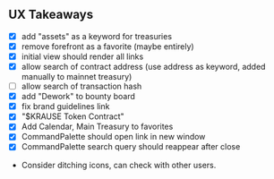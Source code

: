 ## UX Takeaways

- [x] add "assets" as a keyword for treasuries
- [x] remove forefront as a favorite (maybe entirely)
- [x] initial view should render all links
- [x] allow search of contract address (use address as keyword, added manually to mainnet treasury)
- [ ] allow search of transaction hash
- [x] add "Dework" to bounty board
- [x] fix brand guidelines link
- [x] "$KRAUSE Token Contract"
- [x] Add Calendar, Main Treasury to favorites
- [x] CommandPalette should open link in new window
- [x] CommandPalette search query should reappear after close
- Consider ditching icons, can check with other users.

